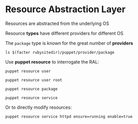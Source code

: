 <h1>Resource Abstraction Layer</h1>
       
                            
<p>Resources are abstracted from the underlying OS</p>
<p>Resource <strong>types</strong> have different providers for different OS</p>
<p>The <code><span class="java_keyword">package</span><span class="java_plain"></span></code> type is known for the great number of <strong>providers</strong></p> 
<pre class=" code"><code><span class="java_plain">ls&nbsp;$</span><span class="java_separator">(</span><span class="java_plain">facter&nbsp;rubysitedir</span><span class="java_separator">)</span><span class="java_operator">/</span><span class="java_plain">puppet</span><span class="java_operator">/</span><span class="java_plain">provider</span><span class="java_operator">/</span><span class="java_keyword">package</span><span class="java_plain"></span></code></pre>
<p>Use <strong>puppet resource</strong> to interrogate the RAL:</p> 
<pre class=" code"><code><span class="java_plain">puppet&nbsp;resource&nbsp;user</span>
<span class="java_plain"></span>
<span class="java_plain">puppet&nbsp;resource&nbsp;user&nbsp;root</span>
<span class="java_plain"></span>
<span class="java_plain">puppet&nbsp;resource&nbsp;</span><span class="java_keyword">package</span><span class="java_plain"></span>
<span class="java_plain"></span>
<span class="java_plain">puppet&nbsp;resource&nbsp;service</span></code></pre>
<p>Or to directly modify resources:</p> 
<pre class=" code"><code><span class="java_plain">puppet&nbsp;resource&nbsp;service&nbsp;httpd&nbsp;ensure</span><span class="java_operator">=</span><span class="java_plain">running&nbsp;enable</span><span class="java_operator">=</span><span class="java_literal">true</span><span class="java_plain"></span></code></pre>
     